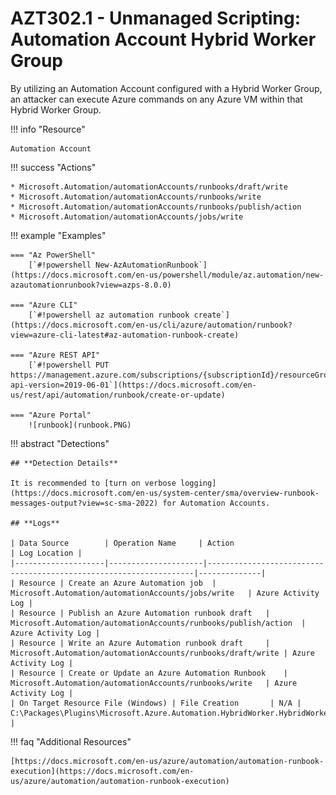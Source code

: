 # AZT302.1 - Unmanaged Scripting: Automation Account Hybrid Worker Group

By utilizing an Automation Account configured with a Hybrid Worker Group, an attacker can execute Azure commands on any Azure VM within that Hybrid Worker Group.

!!! info "Resource" 

	Automation Account

!!! success "Actions" 

	* Microsoft.Automation/automationAccounts/runbooks/draft/write
	* Microsoft.Automation/automationAccounts/runbooks/write
	* Microsoft.Automation/automationAccounts/runbooks/publish/action
	* Microsoft.Automation/automationAccounts/jobs/write

!!! example "Examples"

    === "Az PowerShell"
		[`#!powershell New-AzAutomationRunbook`](https://docs.microsoft.com/en-us/powershell/module/az.automation/new-azautomationrunbook?view=azps-8.0.0)
		
    === "Azure CLI"
        [`#!powershell az automation runbook create`](https://docs.microsoft.com/en-us/cli/azure/automation/runbook?view=azure-cli-latest#az-automation-runbook-create)
		
    === "Azure REST API"	
		[`#!powershell PUT https://management.azure.com/subscriptions/{subscriptionId}/resourceGroups/{resourceGroupName}/providers/Microsoft.Automation/automationAccounts/{automationAccountName}/runbooks/{runbookName}?api-version=2019-06-01`](https://docs.microsoft.com/en-us/rest/api/automation/runbook/create-or-update)

    === "Azure Portal"
    	![runbook](runbook.PNG)

 
!!! abstract "Detections"

	## **Detection Details**

	It is recommended to [turn on verbose logging](https://docs.microsoft.com/en-us/system-center/sma/overview-runbook-messages-output?view=sc-sma-2022) for Automation Accounts.

	## **Logs** 

    | Data Source        | Operation Name     | Action                                                            | Log Location |
    |--------------------|---------------------|-------------------------------------------------------------------|--------------|
    | Resource | Create an Azure Automation job	 | Microsoft.Automation/automationAccounts/jobs/write	| Azure Activity Log |
    | Resource | Publish an Azure Automation runbook draft	 | Microsoft.Automation/automationAccounts/runbooks/publish/action	| Azure Activity Log |
    | Resource | Write an Azure Automation runbook draft	 | Microsoft.Automation/automationAccounts/runbooks/draft/write	| Azure Activity Log |
    | Resource | Create or Update an Azure Automation Runbook	 | Microsoft.Automation/automationAccounts/runbooks/write	| Azure Activity Log |
	| On Target Resource File (Windows) | File Creation       | N/A |  C:\Packages\Plugins\Microsoft.Azure.Automation.HybridWorker.HybridWorkerForWindows\0.1.0.18\Status |  

!!! faq "Additional Resources"

	[https://docs.microsoft.com/en-us/azure/automation/automation-runbook-execution](https://docs.microsoft.com/en-us/azure/automation/automation-runbook-execution)
